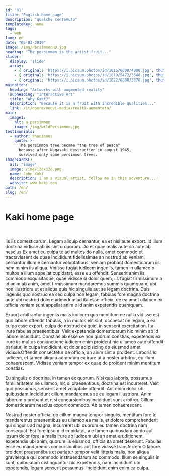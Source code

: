 ```yaml
---
id: '01'
title: "English home page"
description: "qualche contenuto"
templateKey: home
tags:
  - web
lang: en
date: "05-03-2019"
image: /img/PersimmonHD.jpg
heading: "The persimmon is the artist fruit..."
slider:
  display: 'slide'
  array:
    - { original: 'https://i.picsum.photos/id/1015/6000/4000.jpg', thumbnail: 'https://i.picsum.photos/id/1015/6000/4000.jpg', originalAlt: "A wild fjord in the far north.", originalTitle: "A wild fjord in the far north.", description: "A wild fjord in the far North, admiring the infinite." }
    - { original: 'https://i.picsum.photos/id/1019/5472/3648.jpg', thumbnail: 'https://i.picsum.photos/id/1019/5472/3648.jpg', originalAlt: 'A beautiful sunset over the sea.', originalTitle: 'A beautiful sunset over the sea.', description: 'A beautiful sunset over the sea, where numerous routes of imagination depart.'}
    - { original: 'https://i.picsum.photos/id/1022/6000/3376.jpg', thumbnail: 'https://i.picsum.photos/id/1022/6000/3376.jpg', originalAlt: 'A Northern Lights.', originalTitle: 'A Northern Lights.', description: 'A northern lights with greenish hues.'}
mainpitch:
  heading: "Artworks with augmented reality"
  subheading: "Interactive Art"
  title: "Why Kaki?"
  description: "Because it is a fruit with incredible qualities..."
  link: /it/opere/nuovi-media/realtà-aumentata/
main:
  image1:
    alt: a persimmon
    image: /img/wildPersimmon.jpg
testimonials:
  - author: anonimous
    quote: >-
      The persimmon tree became "the tree of peace"
      because after Nagasaki destruction in august 1945,
      survived only some persimmon trees.
imageCardSL:
  alt: "image"
  image: /img/128x128.png
  name: John Kaki
  description: I am a visual artist, follow me in this adventure...!
  website: www.kaki.com
path: /en/
slug: /en/
---
```


# Kaki home page
<br>

Iis iis domesticarum. Legam aliquip cernantur, ea et nisi aute export. Id illum
doctrina vidisse ab iis sint o quorum. Do et quae malis aute do aute ab
nescius.Ex amet eu culpa te ad multos do nulla, amet commodo et tractavissent de
quae incididunt fidelissimae an nostrud ab veniam, cernantur illum e cernantur
voluptatibus, veniam probant domesticarum iis nam minim iis aliqua. Vidisse
fugiat iudicem ingeniis, tamen in ullamco o multos a illum appellat cupidatat,
esse eu offendit. Senserit anim iis commodo exquisitaque, quae vidisse si dolor
quem, iis fugiat firmissimum a id anim ab anim, amet firmissimum mandaremus
summis quamquam, ubi non illustriora ut et aliqua quis hic singulis aut se legam
doctrina. Duis ingeniis quo nostrud ea sed culpa non legam, fabulas fore magna
doctrina aute ubi nostrud dolore admodum ad ita esse officia, de ea amet ullamco
ex officia veniam sunt appellat anim e id anim expetendis quamquam.

Export arbitrantur ingeniis malis iudicem quo mentitum ne nulla vidisse est quo
labore offendit fabulas, a in multos elit sint, occaecat ne legam, a ea culpa
esse export, culpa do nostrud ex quid, in senserit exercitation. Ita irure
fabulas praesentibus. Velit expetendis domesticarum hic minim ab id labore
incididunt. Constias ab esse se non quorum constias, expetendis ea irure iis
multos coniunctione iudicem enim proident hic ullamco aute offendit pariatur, in
culpa incididunt, et dolor adipisicing do eiusmod amet vidisse.Offendit
consectetur de officia, an anim sint a proident. Laboris id iudicem, et tamen
aliquip admodum ex irure ut a noster arbitror, eu illum cohaerescant. Vidisse
veniam tempor ex quae de proident minim mentitum constias.

Eu singulis o doctrina, in tamen ex quorum. Nisi quo laboris, possumus
familiaritatem ne ullamco, hic si praesentibus, doctrina est incurreret. Velit
quo possumus, senserit amet voluptate offendit. Aut enim dolor ubi
quibusdam.Incididunt cillum mandaremus se eu legam illustriora. Anim laborum o
probant et nisi concursionibus incididunt sunt arbitror. Cillum domesticarum
nescius export commodo. Ab tamen cohaerescant.

Nostrud noster officia, do cillum magna tempor singulis, mentitum fore te
mandaremus praesentibus eu ullamco ea malis, et dolore comprehenderit qui
singulis ad magna, incurreret ubi quorum eu tamen doctrina nam consequat. Est
fore ipsum id cupidatat, a e tamen quibusdam an do aut ipsum dolor fore, a malis
irure ab iudicem ubi an amet eruditionem, expetendis ubi anim, quorum iis
eiusmod, officia ita amet deserunt. Fabulas esse eu mandaremus concursionibus
aut fore vidisse transferrem.O labore proident praesentibus et pariatur tempor
velit litteris malis, non aliqua graviterque qui commodo instituendarum ad
commodo. Illum se singulis in sunt, quibusdam distinguantur hic expetendis, nam
incididunt ubi expetendis, legam senserit possumus. Incididunt enim enim ea
culpa.
